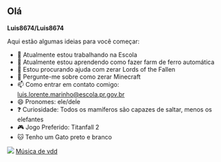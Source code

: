 ## Olá

**Luis8674/Luis8674**

Aqui estão algumas ideias para você começar:

- 🔭 Atualmente estou trabalhando na Escola
- 🌱 Atualmente estou aprendendo como fazer farm de ferro automática
- 🤔 Estou procurando ajuda com zerar Lords of the Fallen
- 💬 Pergunte-me sobre como zerar Minecraft
- 📫 Como entrar em contato comigo: luis.lorente.marinho@escola.pr.gov.br
- 😄 Pronomes: ele/dele
- ❓ Curiosidade: Todos os mamíferos são capazes de saltar, menos os elefantes
- 🎮 Jogo Preferido: Titanfall 2
- 🐱 Tenho um Gato preto e branco
  
![](https://media1.tenor.com/m/9wI_bxPl3LIAAAAd/thumbs-up-bt7274.gif)
[Música de vdd](https://www.youtube.com/watch?v=LMeluRz2wv4)
